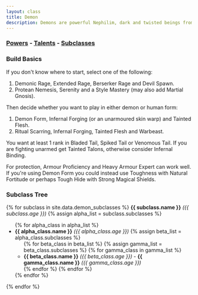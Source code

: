 ```yaml
---
layout: class
title: Demon
description: Demons are powerful Nephilim, dark and twisted beings from another dimension who feed upon fear and pain.
---
```


### [Powers](powers) - [Talents](talents) - [Subclasses](subclasses)

### Build Basics

If you don't know where to start, select one of the following:

1. Demonic Rage, Extended Rage, Berserker Rage and Devil Spawn.
2. Protean Nemesis, Serenity and a Style Mastery (may also add Martial Gnosis).

Then decide whether you want to play in either demon or human form:

1. Demon Form, Infernal Forging (or an unarmoured skin warp) and Tainted Flesh.
2. Ritual Scarring, Infernal Forging, Tainted Flesh and Warbeast.

You want at least 1 rank in Bladed Tail, Spiked Tail or Venomous Tail.  If you 
are fighting unarmed get Tainted Talons, otherwise consider Infernal Binding.

For protection, Armour Proficiency and Heavy Armour Expert can work well. If 
you're using Demon Form you could instead use Toughness with Natural Fortitude
or perhaps Tough Hide with Strong Magical Shields.

### Subclass Tree
<div class="clt">
{% for subclass in site.data.demon_subclasses %}
  <strong>{{ subclass.name }}</strong> <em>({{ subclass.age }})</em>
  {% assign alpha_list = subclass.subclasses %}
  <ul>
    {% for alpha_class in alpha_list %}
    <li>
      <strong>{{ alpha_class.name }}</strong> <em>({{ alpha_class.age }})</em>
      {% assign beta_list = alpha_class.subclasses %}
      <ul>
        {% for beta_class in beta_list %}
        {% assign gamma_list = beta_class.subclasses %}
        {% for gamma_class in gamma_list %}
        <li>
          <strong>{{ beta_class.name }}</strong> <em>({{ beta_class.age }})</em> - <strong>{{ gamma_class.name }}</strong> <em>({{ gamma_class.age }})</em>
        </li>
        {% endfor %}
        {% endfor %}
      </ul>
    </li>
    {% endfor %}
  </ul>
  {% endfor %}
 </div>
